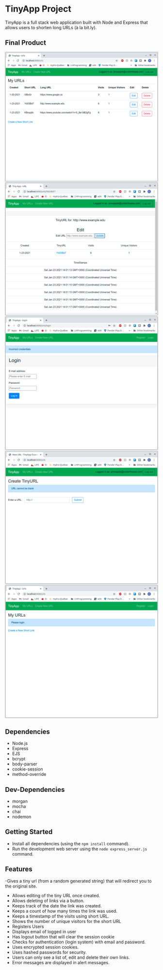 # TinyApp Project

TinyApp is a full stack web application built with Node and Express that allows users to shorten long URLs (à la bit.ly).

## Final Product

!["screenshot of URLs Page"](https://github.com/eyoa/tinyapp/blob/master/docs/urls-page.png?raw=true)
!["screenshot of specific url page"](https://github.com/eyoa/tinyapp/blob/master/docs/urls-show.png?raw=true)
!["screenshot of login page with error message"](https://github.com/eyoa/tinyapp/blob/master/docs/CheckCredentials.png?raw=true)
!["screenshot of urls_new page checking for blank entry"](https://github.com/eyoa/tinyapp/blob/master/docs/urls-new.png?raw=true)
!["screenshot of urls page if not logged in as user"](https://github.com/eyoa/tinyapp/blob/master/docs/error-messaging.png?raw=true)

## Dependencies

- Node.js
- Express
- EJS
- bcrypt
- body-parser
- cookie-session 
- method-override

## Dev-Dependencies
- morgan
- mocha
- chai
- nodemon

## Getting Started

- Install all dependencies (using the `npm install` command).
- Run the development web server using the `node express_server.js` command.


## Features
-Gives a tiny url (from a random generated string) that will redirect you to the original site.
- Allows editing of the tiny URL once created.
- Allows deleting of links via a button. 
- Keeps track of the date the link was created. 
- Keeps a count of how many times the link was used.
- Keeps a timestamp of the visits using short URL.
- Shows the number of unique visitors for the short URL
- Registers Users
- Displays email of logged in user
- Has logout button that will clear the session cookie
- Checks for authentication (login system) with email and password. 
- Uses encrypted session cookies.
- Uses hashed passwords for security. 
- Users can only see a list of, edit and delete their own links.
- Error messages are displayed in alert messages. 